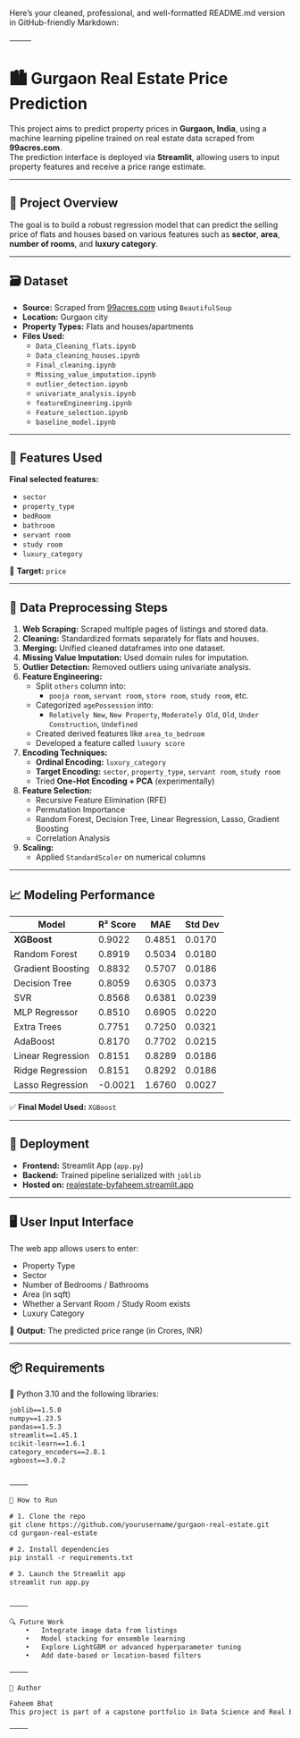 Here’s your cleaned, professional, and well-formatted README.md version in GitHub-friendly Markdown:

⸻


# 🏙️ Gurgaon Real Estate Price Prediction

This project aims to predict property prices in **Gurgaon, India**, using a machine learning pipeline trained on real estate data scraped from **99acres.com**.  
The prediction interface is deployed via **Streamlit**, allowing users to input property features and receive a price range estimate.

---

## 📌 Project Overview

The goal is to build a robust regression model that can predict the selling price of flats and houses based on various features such as **sector**, **area**, **number of rooms**, and **luxury category**.

---

## 🗃️ Dataset

- **Source:** Scraped from [99acres.com](https://99acres.com) using `BeautifulSoup`
- **Location:** Gurgaon city
- **Property Types:** Flats and houses/apartments
- **Files Used:**
  - `Data_Cleaning_flats.ipynb`
  - `Data_cleaning_houses.ipynb`
  - `Final_cleaning.ipynb`
  - `Missing_value_imputation.ipynb`
  - `outlier_detection.ipynb`
  - `univariate_analysis.ipynb`
  - `featureEngineering.ipynb`
  - `Feature_selection.ipynb`
  - `baseline_model.ipynb`

---

## 🔧 Features Used

**Final selected features:**
- `sector`
- `property_type`
- `bedRoom`
- `bathroom`
- `servant room`
- `study room`
- `luxury_category`

🎯 **Target:** `price`

---

## 🧹 Data Preprocessing Steps

1. **Web Scraping:** Scraped multiple pages of listings and stored data.
2. **Cleaning:** Standardized formats separately for flats and houses.
3. **Merging:** Unified cleaned dataframes into one dataset.
4. **Missing Value Imputation:** Used domain rules for imputation.
5. **Outlier Detection:** Removed outliers using univariate analysis.
6. **Feature Engineering:**
   - Split `others` column into:
     - `pooja room`, `servant room`, `store room`, `study room`, etc.
   - Categorized `agePossession` into:
     - `Relatively New`, `New Property`, `Moderately Old`, `Old`, `Under Construction`, `Undefined`
   - Created derived features like `area_to_bedroom`
   - Developed a feature called `luxury score`
7. **Encoding Techniques:**
   - **Ordinal Encoding:** `luxury_category`
   - **Target Encoding:** `sector`, `property_type`, `servant room`, `study room`
   - Tried **One-Hot Encoding + PCA** (experimentally)
8. **Feature Selection:**
   - Recursive Feature Elimination (RFE)
   - Permutation Importance
   - Random Forest, Decision Tree, Linear Regression, Lasso, Gradient Boosting
   - Correlation Analysis
9. **Scaling:**
   - Applied `StandardScaler` on numerical columns

---

## 📈 Modeling Performance

| Model              | R² Score | MAE     | Std Dev |
|--------------------|----------|---------|---------|
| **XGBoost**         | 0.9022   | 0.4851  | 0.0170  |
| Random Forest       | 0.8919   | 0.5034  | 0.0180  |
| Gradient Boosting   | 0.8832   | 0.5707  | 0.0186  |
| Decision Tree       | 0.8059   | 0.6305  | 0.0373  |
| SVR                 | 0.8568   | 0.6381  | 0.0239  |
| MLP Regressor       | 0.8510   | 0.6905  | 0.0220  |
| Extra Trees         | 0.7751   | 0.7250  | 0.0321  |
| AdaBoost            | 0.8170   | 0.7702  | 0.0215  |
| Linear Regression   | 0.8151   | 0.8289  | 0.0186  |
| Ridge Regression    | 0.8151   | 0.8292  | 0.0186  |
| Lasso Regression    | -0.0021  | 1.6760  | 0.0027  |

✅ **Final Model Used:** `XGBoost`

---

## 🎯 Deployment

- **Frontend:** Streamlit App (`app.py`)
- **Backend:** Trained pipeline serialized with `joblib`
- **Hosted on:** [realestate-byfaheem.streamlit.app](https://realestate-byfaheem.streamlit.app)

---

## 🖥️ User Input Interface

The web app allows users to enter:
- Property Type
- Sector
- Number of Bedrooms / Bathrooms
- Area (in sqft)
- Whether a Servant Room / Study Room exists
- Luxury Category

🔮 **Output:** The predicted price range (in Crores, INR)

---

## 📦 Requirements

🧰 Python 3.10 and the following libraries:

```txt
joblib==1.5.0
numpy==1.23.5
pandas==1.5.3
streamlit==1.45.1
scikit-learn==1.6.1
category_encoders==2.8.1
xgboost==3.0.2


⸻

🚀 How to Run

# 1. Clone the repo
git clone https://github.com/yourusername/gurgaon-real-estate.git
cd gurgaon-real-estate

# 2. Install dependencies
pip install -r requirements.txt

# 3. Launch the Streamlit app
streamlit run app.py


⸻

🔍 Future Work
	•	Integrate image data from listings
	•	Model stacking for ensemble learning
	•	Explore LightGBM or advanced hyperparameter tuning
	•	Add date-based or location-based filters

⸻

👤 Author

Faheem Bhat
This project is part of a capstone portfolio in Data Science and Real Estate Analytics.

⸻
